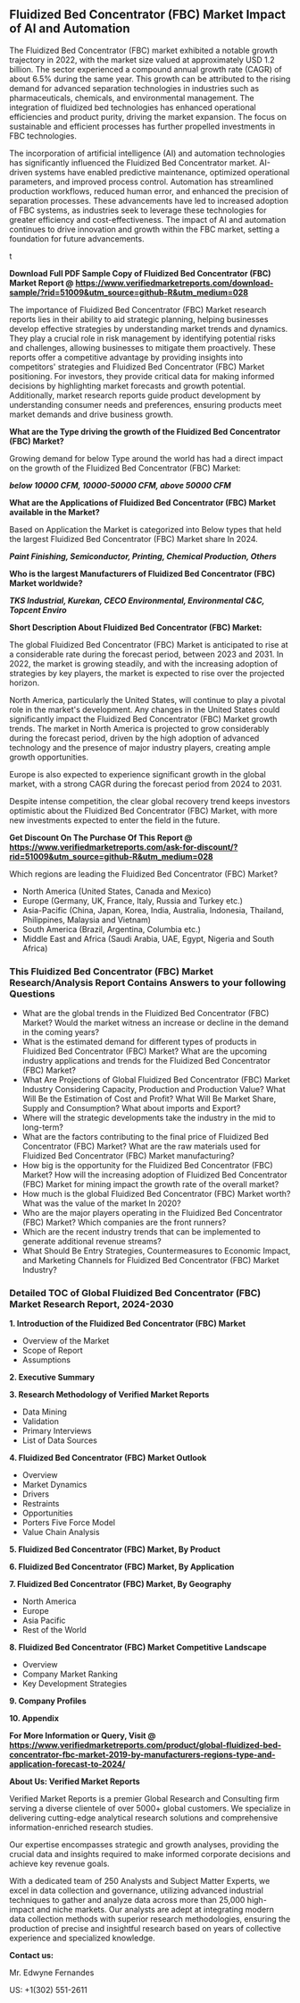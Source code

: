 <h2>Fluidized Bed Concentrator (FBC) Market Impact of AI and Automation</h2><p>The Fluidized Bed Concentrator (FBC) market exhibited a notable growth trajectory in 2022, with the market size valued at approximately USD 1.2 billion. The sector experienced a compound annual growth rate (CAGR) of about 6.5% during the same year. This growth can be attributed to the rising demand for advanced separation technologies in industries such as pharmaceuticals, chemicals, and environmental management. The integration of fluidized bed technologies has enhanced operational efficiencies and product purity, driving the market expansion. The focus on sustainable and efficient processes has further propelled investments in FBC technologies.</p><p>The incorporation of artificial intelligence (AI) and automation technologies has significantly influenced the Fluidized Bed Concentrator market. AI-driven systems have enabled predictive maintenance, optimized operational parameters, and improved process control. Automation has streamlined production workflows, reduced human error, and enhanced the precision of separation processes. These advancements have led to increased adoption of FBC systems, as industries seek to leverage these technologies for greater efficiency and cost-effectiveness. The impact of AI and automation continues to drive innovation and growth within the FBC market, setting a foundation for future advancements.</p>t</p><p id="" class=""><strong>Download Full PDF Sample Copy of Fluidized Bed Concentrator (FBC) Market Report @ <a href="https://www.verifiedmarketreports.com/download-sample/?rid=51009&utm_source=github-R&utm_medium=028" target="_blank">https://www.verifiedmarketreports.com/download-sample/?rid=51009&utm_source=github-R&utm_medium=028</a></strong></p><p>The importance of&nbsp;Fluidized Bed Concentrator (FBC) Market research reports lies in their ability to aid strategic planning, helping businesses develop effective strategies by understanding market trends and dynamics. They play a crucial role in risk management by identifying potential risks and challenges, allowing businesses to mitigate them proactively. These reports offer a competitive advantage by providing insights into competitors' strategies and Fluidized Bed Concentrator (FBC) Market positioning. For investors, they provide critical data for making informed decisions by highlighting market forecasts and growth potential. Additionally, market research reports guide product development by understanding consumer needs and preferences, ensuring products meet market demands and drive business growth.</p><p><strong>What are the&nbsp;Type driving the growth of the Fluidized Bed Concentrator (FBC) Market?</strong></p><p id="" class="">Growing demand for below Type around the world has had a direct impact on the growth of the Fluidized Bed Concentrator (FBC) Market:</p><em><strong>below 10000 CFM, 10000-50000 CFM, above 50000 CFM</strong></em></p><strong>What are the&nbsp;Applications&nbsp;of Fluidized Bed Concentrator (FBC) Market available in the Market?</strong></p><p id="" class="">Based on Application the Market is categorized into Below types that held the largest Fluidized Bed Concentrator (FBC) Market share In 2024.</p><em><strong>Paint Finishing, Semiconductor, Printing, Chemical Production, Others</strong></em></p><strong>Who is the largest Manufacturers of Fluidized Bed Concentrator (FBC) Market worldwide?</strong></p><p><em><strong>TKS Industrial, Kurekan, CECO Environmental, Environmental C&C, Topcent Enviro</strong></em></p><p id="" class=""><strong>Short Description About Fluidized Bed Concentrator (FBC) Market:</strong></p><p>The global Fluidized Bed Concentrator (FBC) Market is anticipated to rise at a considerable rate during the forecast period, between 2023 and 2031. In 2022, the market is growing steadily, and with the increasing adoption of strategies by key players, the market is expected to rise over the projected horizon.</p><p>North America, particularly the United States, will continue to play a pivotal role in the market's development. Any changes in the United States could significantly impact the Fluidized Bed Concentrator (FBC) Market growth trends. The market in North America is projected to grow considerably during the forecast period, driven by the high adoption of advanced technology and the presence of major industry players, creating ample growth opportunities.</p><p>Europe is also expected to experience significant growth in the global market, with a strong CAGR during the forecast period from 2024 to 2031.</p><p>Despite intense competition, the clear global recovery trend keeps investors optimistic about the Fluidized Bed Concentrator (FBC) Market, with more new investments expected to enter the field in the future.</p><p id="" class=""><strong>Get Discount On The Purchase Of This Report @ <a href="https://www.verifiedmarketreports.com/ask-for-discount/?rid=51009&utm_source=github-R&utm_medium=028" target="_blank">https://www.verifiedmarketreports.com/ask-for-discount/?rid=51009&utm_source=github-R&utm_medium=028</a></strong></p>Which regions are leading the Fluidized Bed Concentrator (FBC) Market?</p><ul><li>North America (United States, Canada and Mexico)</li><li>Europe (Germany, UK, France, Italy, Russia and Turkey etc.)</li><li>Asia-Pacific (China, Japan, Korea, India, Australia, Indonesia, Thailand, Philippines, Malaysia and Vietnam)</li><li>South America (Brazil, Argentina, Columbia etc.)</li><li>Middle East and Africa (Saudi Arabia, UAE, Egypt, Nigeria and South Africa)</li></ul><h3 id="" class="">This Fluidized Bed Concentrator (FBC) Market Research/Analysis Report Contains Answers to your following Questions</h3><ul><li>What are the global trends in the Fluidized Bed Concentrator (FBC) Market? Would the market witness an increase or decline in the demand in the coming years?</li><li>What is the estimated demand for different types of products in Fluidized Bed Concentrator (FBC) Market? What are the upcoming industry applications and trends for the Fluidized Bed Concentrator (FBC) Market?</li><li>What Are Projections of Global Fluidized Bed Concentrator (FBC) Market Industry Considering Capacity, Production and Production Value? What Will Be the Estimation of Cost and Profit? What Will Be Market Share, Supply and Consumption? What about imports and Export?</li><li>Where will the strategic developments take the industry in the mid to long-term?</li><li>What are the factors contributing to the final price of Fluidized Bed Concentrator (FBC) Market? What are the raw materials used for Fluidized Bed Concentrator (FBC) Market manufacturing?</li><li>How big is the opportunity for the Fluidized Bed Concentrator (FBC) Market? How will the increasing adoption of Fluidized Bed Concentrator (FBC) Market for mining impact the growth rate of the overall market?</li><li>How much is the global Fluidized Bed Concentrator (FBC) Market worth? What was the value of the market In 2020?</li><li>Who are the major players operating in the Fluidized Bed Concentrator (FBC) Market? Which companies are the front runners?</li><li>Which are the recent industry trends that can be implemented to generate additional revenue streams?</li><li>What Should Be Entry Strategies, Countermeasures to Economic Impact, and Marketing Channels for Fluidized Bed Concentrator (FBC) Market Industry?</li></ul><h3 id="" class="">Detailed TOC of Global Fluidized Bed Concentrator (FBC) Market Research Report, 2024-2030</h3><p id="" class=""><strong>1. Introduction of the Fluidized Bed Concentrator (FBC) Market</strong></p><ul><li>Overview of the Market</li><li>Scope of Report</li><li>Assumptions</li></ul><p id="" class=""><strong>2. Executive Summary</strong></p><p id="" class=""><strong>3. Research Methodology of Verified Market Reports</strong></p><ul><li>Data Mining</li><li>Validation</li><li>Primary Interviews</li><li>List of Data Sources</li></ul><p id="" class=""><strong>4. Fluidized Bed Concentrator (FBC) Market Outlook</strong></p><ul><li>Overview</li><li>Market Dynamics</li><li>Drivers</li><li>Restraints</li><li>Opportunities</li><li>Porters Five Force Model</li><li>Value Chain Analysis</li></ul><p id="" class=""><strong>5. Fluidized Bed Concentrator (FBC) Market, By Product</strong></p><p id="" class=""><strong>6. Fluidized Bed Concentrator (FBC) Market, By Application</strong></p><p id="" class=""><strong>7. Fluidized Bed Concentrator (FBC) Market, By Geography</strong></p><ul><li>North America</li><li>Europe</li><li>Asia Pacific</li><li>Rest of the World</li></ul><p id="" class=""><strong>8. Fluidized Bed Concentrator (FBC) Market Competitive Landscape</strong></p><ul><li>Overview</li><li>Company Market Ranking</li><li>Key Development Strategies</li></ul><p id="" class=""><strong>9. Company Profiles</strong></p><p id="" class=""><strong>10. Appendix</strong></p><p id="" class=""><strong>For More Information or Query, Visit @ <a href="https://www.verifiedmarketreports.com/product/global-fluidized-bed-concentrator-fbc-market-2019-by-manufacturers-regions-type-and-application-forecast-to-2024/" target="_blank">https://www.verifiedmarketreports.com/product/global-fluidized-bed-concentrator-fbc-market-2019-by-manufacturers-regions-type-and-application-forecast-to-2024/</a></strong></p><p id="" class=""><strong>About Us: Verified Market Reports</strong></p><p id="" class="">Verified Market Reports is a premier Global Research and Consulting firm serving a diverse clientele of over 5000+ global customers. We specialize in delivering cutting-edge analytical research solutions and comprehensive information-enriched research studies.</p><p id="" class="">Our expertise encompasses strategic and growth analyses, providing the crucial data and insights required to make informed corporate decisions and achieve key revenue goals.</p><p id="" class="">With a dedicated team of 250 Analysts and Subject Matter Experts, we excel in data collection and governance, utilizing advanced industrial techniques to gather and analyze data across more than 25,000 high-impact and niche markets. Our analysts are adept at integrating modern data collection methods with superior research methodologies, ensuring the production of precise and insightful research based on years of collective experience and specialized knowledge.</p><p id="" class=""><strong>Contact us:</strong></p><p id="" class="">Mr. Edwyne Fernandes</p><p id="" class="">US: +1(302) 551-2611</p>